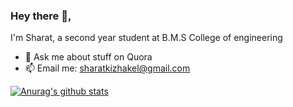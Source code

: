 ### Hey there 👋,  
I'm Sharat, a second year student at B.M.S College of engineering

- 💬 Ask me about stuff on Quora 
- 📫 Email me: sharatkizhakel@gmail.com 

[![Anurag's github stats](https://github-readme-stats.vercel.app/api?username=Sharat-Kizhakel)](https://github.com/anuraghazra/github-readme-stats)

